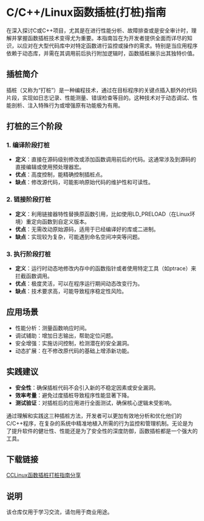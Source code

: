 # C/C++/Linux函数插桩(打桩)指南

在深入探讨C或C++项目，尤其是在进行性能分析、故障排查或是安全审计时，理解并掌握函数插桩技术变得尤为重要。本指南旨在为开发者提供全面而详尽的知识，以应对在大型代码库中对特定函数进行监控或操作的需求。特别是当应用程序依赖于动态库，并需在其调用前后执行附加逻辑时，函数插桩展示出其独特价值。

## 插桩简介

插桩（又称为“打桩”）是一种编程技术，通过在目标程序的关键点插入额外的代码片段，实现如日志记录、性能测量、错误检查等目的。这种技术对于动态调试、性能剖析、注入特殊行为或增强原有功能极为有用。

## 打桩的三个阶段

### 1. 编译阶段打桩

- **定义**：直接在源码级别修改或添加函数调用前后的代码。这通常涉及到源码的直接编辑或使用预处理器宏。
- **优点**：高度控制，能精确控制插桩点。
- **缺点**：修改源代码，可能影响原始代码的维护性和可读性。

### 2. 链接阶段打桩

- **定义**：利用链接器特性替换原函数引用，比如使用LD_PRELOAD（在Linux环境）重定向函数到自定义版本。
- **优点**：无需改动原始源码，适用于已经编译好的库或二进制。
- **缺点**：实现较为复杂，可能遇到命名空间冲突等问题。

### 3. 执行阶段打桩

- **定义**：运行时动态地修改内存中的函数指针或者使用特定工具（如ptrace）来拦截函数调用。
- **优点**：极度灵活，可以在程序运行期间动态改变行为。
- **缺点**：技术要求高，可能导致程序稳定性风险。

## 应用场景

- 性能分析：测量函数响应时间。
- 调试辅助：增加日志输出，帮助定位问题。
- 安全增强：实施访问控制，检测潜在的安全漏洞。
- 动态扩展：在不修改原代码的基础上增添新功能。

## 实践建议

- **安全性**：确保插桩代码不会引入新的不稳定因素或安全漏洞。
- **效率考量**：避免过度插桩导致程序性能显著下降。
- **测试验证**：对插桩后的应用进行全面测试，确保核心逻辑未受影响。

通过理解和实践这三种插桩方法，开发者可以更加有效地分析和优化他们的C/C++程序，在复杂的系统中精准地植入所需的行为监控和管理机制。无论是为了提升软件的健壮性、性能还是为了安全性的深度防御，函数插桩都是一个强大的工具。

## 下载链接
[CCLinux函数插桩打桩指南分享](https://pan.quark.cn/s/6b5c8e952637)

## 说明

该仓库仅用于学习交流，请勿用于商业用途。

